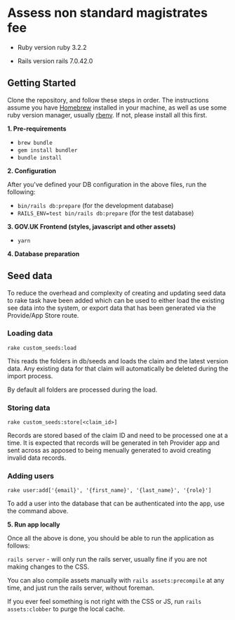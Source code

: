 # Assess non standard magistrates fee

* Ruby version
ruby 3.2.2

* Rails version
rails 7.0.42.0

## Getting Started

Clone the repository, and follow these steps in order.
The instructions assume you have [Homebrew](https://brew.sh) installed in your machine, as well as use some ruby version manager, usually [rbenv](https://github.com/rbenv/rbenv). If not, please install all this first.

**1. Pre-requirements**

* `brew bundle`
* `gem install bundler`
* `bundle install`

**2. Configuration**

After you've defined your DB configuration in the above files, run the following:

* `bin/rails db:prepare` (for the development database)
* `RAILS_ENV=test bin/rails db:prepare` (for the test database)

**3. GOV.UK Frontend (styles, javascript and other assets)**

* `yarn`

**4. Database preparation**

## Seed data

To reduce the overhead and complexity of creating and updating seed data to rake
task have been added which can be used to either load the existing see data into
the system, or export data that has been generated via the Provide/App Store route.

### Loading data

```
rake custom_seeds:load
```

This reads the folders in db/seeds and loads the claim and the latest version data.
Any existing data for that claim will automatically be deleted during the import
process.

By default all folders are processed during the load.

### Storing data

```
rake custom_seeds:store[<claim_id>]
```

Records are stored based of the claim ID and need to be processed one at a time.
It is expected that records will be generated in teh Provider app and sent across
as apposed to being menually generated to avoid creating invalid data records.

### Adding users

```
rake user:add['{email}', '{first_name}', '{last_name}', '{role}']
```

To add a user into the database that can be authenticated into the app, use the command above.

**5. Run app locally**

Once all the above is done, you should be able to run the application as follows:

`rails server` - will only run the rails server, usually fine if you are not making changes to the CSS.

You can also compile assets manually with `rails assets:precompile` at any time, and just run the rails server, without foreman.

If you ever feel something is not right with the CSS or JS, run `rails assets:clobber` to purge the local cache.
